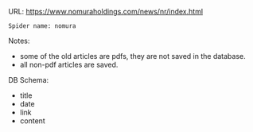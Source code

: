 URL: https://www.nomuraholdings.com/news/nr/index.html

    Spider name: nomura
Notes:
- some of the old articles are pdfs, they are not saved in the database.
- all non-pdf articles are saved.

DB Schema:
- title
- date
- link
- content

